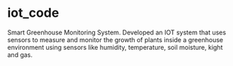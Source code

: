 # iot_code
Smart Greenhouse Monitoring System.
Developed an IOT system that uses sensors to measure and monitor the growth of plants inside a greenhouse 
environment using sensors like humidity, temperature, soil moisture, kight and gas.
